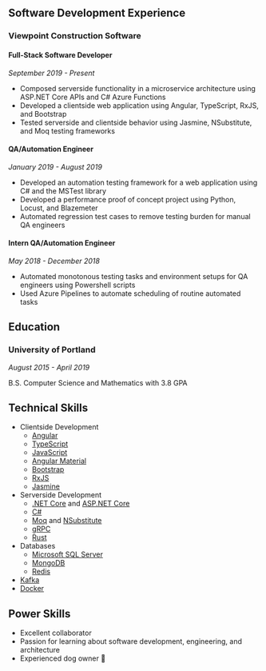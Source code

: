## Software Development Experience

### Viewpoint Construction Software

#### Full-Stack Software Developer

*September 2019 - Present*

- Composed serverside functionality in a microservice architecture using ASP.<span></span>NET Core APIs and C# Azure Functions
- Developed a clientside web application using Angular, TypeScript, RxJS, and Bootstrap
- Tested serverside and clientside behavior using Jasmine, NSubstitute, and Moq testing frameworks

#### QA/Automation Engineer

*January 2019 - August 2019*

- Developed an automation testing framework for a web application using C# and the MSTest library
- Developed a performance proof of concept project using Python, Locust, and Blazemeter
- Automated regression test cases to remove testing burden for manual QA engineers

#### Intern QA/Automation Engineer

*May 2018 - December 2018*

- Automated monotonous testing tasks and environment setups for QA engineers using Powershell scripts
- Used Azure Pipelines to automate scheduling of routine automated tasks

## Education

### University of Portland

*August 2015 - April 2019*

B.S. Computer Science and Mathematics with 3.8 GPA

## Technical Skills

- Clientside Development
  - [Angular](https://angular.io/)
  - [TypeScript](https://www.typescriptlang.org/)
  - [JavaScript](https://developer.mozilla.org/en-US/docs/Web/JavaScript)
  - [Angular Material](https://material.angular.io/)
  - [Bootstrap](https://getbootstrap.com/)
  - [RxJS](https://rxjs-dev.firebaseapp.com/)
  - [Jasmine](https://jasmine.github.io/)
- Serverside Development
  - [.NET Core](https://docs.microsoft.com/en-us/dotnet/core/) and [ASP.NET Core](https://docs.microsoft.com/en-us/aspnet/core/)
  - [C#](https://docs.microsoft.com/en-us/dotnet/csharp/)
  - [Moq](https://github.com/moq/moq) and [NSubstitute](https://nsubstitute.github.io/)
  - [gRPC](https://grpc.io/)
  - [Rust](https://www.rust-lang.org/)
- Databases
  - [Microsoft SQL Server](https://www.microsoft.com/en-us/sql-server/default.aspx)
  - [MongoDB](https://www.mongodb.com/)
  - [Redis](https://redis.io/)
- [Kafka](https://kafka.apache.org/)
- [Docker](https://www.docker.com/)

## Power Skills

- Excellent collaborator
- Passion for learning about software development, engineering, and architecture
- Experienced dog owner 🐶
